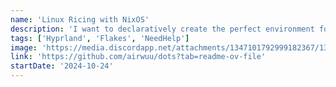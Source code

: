 ```yaml
---
name: 'Linux Ricing with NixOS'
description: 'I want to declaratively create the perfect environment for my laptop and make it aesthetic. Unfortunately, this is hard. WIP'
tags: ['Hyprland', 'Flakes', 'NeedHelp']
image: 'https://media.discordapp.net/attachments/1347101792999182367/1363736370756980746/image.png?ex=6879d077&is=68787ef7&hm=d9a82e6117e05337b13236f264af1dc3d1e5e735b803b0c3b2acdcac71b1e2d9&=&format=webp&quality=lossless&width=1794&height=1195'
link: 'https://github.com/airwuu/dots?tab=readme-ov-file'
startDate: '2024-10-24'
---
```

